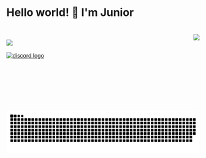 <h1 align="left">Hello world! 🌟 I'm Junior</h1>

###

###

<br clear="both">
<img align="right" height="200" src="https://i.imgur.com/mJSNE9l.jpeg"  />

<!--tech stack icons-->
<p align="left">
  <a href="https://skillicons.dev">
    <img src="https://skillicons.dev/icons?i=unity,cs,dotnet,js,mongodb,nodejs,py,vscode,visualstudio&perline=10" />
  </a>
</p>

<a href="https://www.discordapp.com/users/408995873587068928" target="_blank">
    <img src="https://img.shields.io/static/v1?message=Discord&logo=discord&label=&color=7289DA&logoColor=white&labelColor=&style=for-the-badge" height="35" alt="discord logo"  />
  </a>


  
</div>

<!--- snake -->
<div align="center">
  <img  src="https://github.com/1999AZZAR/1999AZZAR/blob/main/resources/img/grid-snake.svg"
       alt="snake" /></a>
</div>
